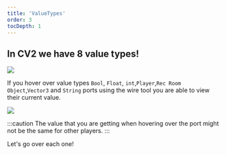 ```yaml
---
title: 'ValueTypes'
order: 3
tocDepth: 1
---
```


## In CV2 we have 8 value types!
![](/Images/ValueTypes/ValueTypes.png)

If you hover over value types ``` Bool ```, ``` Float ```, ``` int ```,``` Player ```,``` Rec Room Object ```,``` Vector3 ``` and ``` String ``` ports using the wire tool you are able to view their current value.


![](/Images/ValueTypes/ValueHover.gif?raw=true)

:::caution
The value that you are getting when hovering over the port might not be the same for other players.
:::


Let's go over each one!
